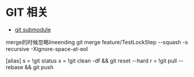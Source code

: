 # GIT 相关

- [git submodule](./git/submodule.md)

merge的时候忽略lineending
git merge feature/TestLockStep --squash -s recursive -Xignore-space-at-eol


[alias]
	s = !git status
	x = !git clean -df && git reset --hard
	r = !git pull --rebase && git push

